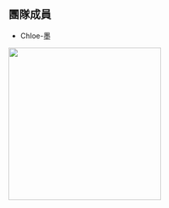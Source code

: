 ## 團隊成員
* Chloe-墨  
<img src="https://firebasestorage.googleapis.com/v0/b/mobaocoffee.appspot.com/o/%E8%9E%A2%E5%B9%95%E6%93%B7%E5%8F%96%E7%95%AB%E9%9D%A2%202024-06-01%20225447.png?alt=media&token=ace4209a-ae6d-4e52-a1fd-9c848db70442" width="300">